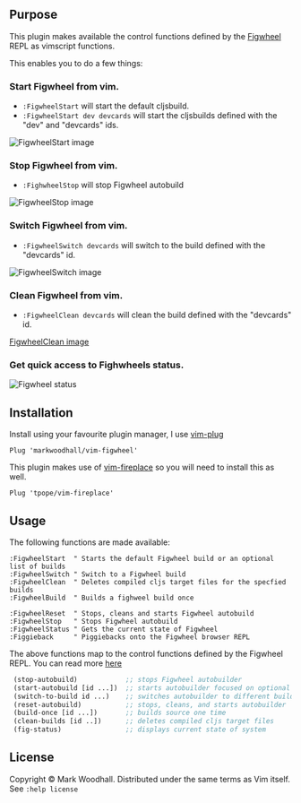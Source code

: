 ## Purpose

This plugin makes available the control functions defined by the [Figwheel](https://github.com/bhauman/lein-figwheel) REPL as vimscript functions.

This enables you to do a few things:

### Start Figwheel from vim.
  * `:FigwheelStart` will start the default cljsbuild.
  * `:FigwheelStart dev devcards` will start the cljsbuilds defined with the "dev" and "devcards" ids.

![FigwheelStart image](http://i.imgur.com/rISbtXw.png)

### Stop Figwheel from vim.
  * `:FighwheelStop` will stop Figwheel autobuild

![FigwheelStop image](http://i.imgur.com/SwNJPz4.png)

### Switch Figwheel from vim.
  * `:FigwheelSwitch devcards` will switch to the build defined with the "devcards" id.

![FigwheelSwitch image](http://i.imgur.com/MLtB77h.png)
### Clean Figwheel from vim.
  * `:FigwheelClean devcards` will clean the build defined with the "devcards" id.

[FigwheelClean image](http://i.imgur.com/vVWTqW1.png)
### Get quick access to Fighwheels status.

![Figwheel status](http://i.imgur.com/Wq9HHgW.png)

## Installation

Install using your favourite plugin manager,
I use [vim-plug](https://github.com/junegunn/vim-plug)

```vim
Plug 'markwoodhall/vim-figwheel'
```

This plugin makes use of [vim-fireplace](https://github.com/tpope/vim-fireplace) so you will need to install this as well.

```vim
Plug 'tpope/vim-fireplace'

```

## Usage

The following functions are made available:

```vim
:FigwheelStart  " Starts the default Figwheel build or an optional list of builds
:FigwheelSwitch " Switch to a Figwheel build
:FigwheelClean  " Deletes compiled cljs target files for the specfied builds
:FigwheelBuild  " Builds a fighweel build once
```

```vim
:FigwheelReset  " Stops, cleans and starts Figwheel autobuild
:FigwheelStop   " Stops Figwheel autobuild
:FigwheelStatus " Gets the current state of Figwheel
:Figgieback     " Piggiebacks onto the Figwheel browser REPL
```

The above functions map to the control functions defined by the Figwheel REPL. You can read more [here](https://github.com/bhauman/lein-figwheel)

```clojure
 (stop-autobuild)            ;; stops Figwheel autobuilder
 (start-autobuild [id ...])  ;; starts autobuilder focused on optional ids
 (switch-to-build id ...)    ;; switches autobuilder to different build
 (reset-autobuild)           ;; stops, cleans, and starts autobuilder
 (build-once [id ...])       ;; builds source one time
 (clean-builds [id ..])      ;; deletes compiled cljs target files
 (fig-status)                ;; displays current state of system
 ```

## License
Copyright © Mark Woodhall. Distributed under the same terms as Vim itself. See `:help license`
